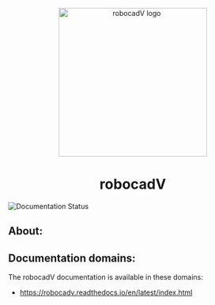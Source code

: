 <p align="center">
  <a href="https://robocadv.readthedocs.io/en/latest/index.html">
    <img src="https://github.com/Soft-V/robocadV-docs/blob/main/docs/source/res/logo_rcv_2.png" alt="robocadV logo" width="300" height="300">
  </a>
</p>
<h1 align="center">robocadV</h1>

![Documentation Status](https://readthedocs.org/projects/robocadv/badge/?version=latest)
## About:

## Documentation domains:

The robocadV documentation is available in these domains:
- https://robocadv.readthedocs.io/en/latest/index.html
